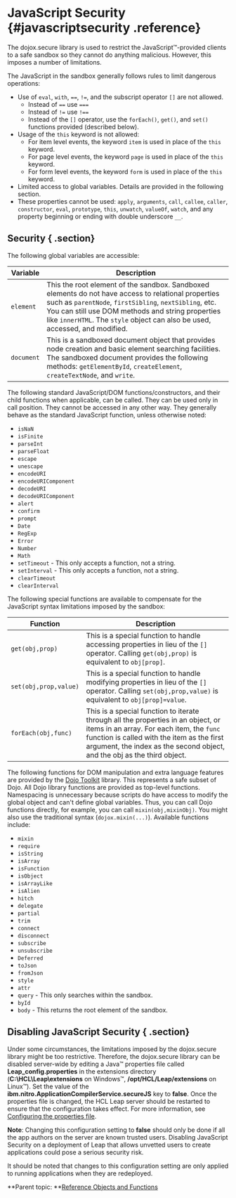 # JavaScript Security {#javascriptsecurity .reference}

The dojox.secure library is used to restrict the JavaScript™-provided clients to a safe sandbox so they cannot do anything malicious. However, this imposes a number of limitations.

The JavaScript in the sandbox generally follows rules to limit dangerous operations:

-   Use of `eval`, `with`, `==`, `!=`, and the subscript operator `[]` are not allowed.
    -   Instead of `==` use `===`
    -   Instead of `!=` use `!==`
    -   Instead of the `[]` operator, use the `forEach()`, `get()`, and `set()` functions provided (described below).
-   Usage of the `this` keyword is not allowed:
    -   For item level events, the keyword `item` is used in place of the `this` keyword.
    -   For page level events, the keyword `page` is used in place of the `this` keyword.
    -   For form level events, the keyword `form` is used in place of the `this` keyword.
-   Limited access to global variables. Details are provided in the following section.
-   These properties cannot be used: `apply`, `arguments`, `call`, `callee`, `caller`, `constructor`, `eval`, `prototype`, `this`, `unwatch`, `valueOf`, `watch`, and any property beginning or ending with double underscore `__`.

## Security { .section}

The following global variables are accessible:

|Variable|Description|
|--------|-----------|
|`element`|This the root element of the sandbox. Sandboxed elements do not have access to relational properties such as `parentNode`, `firstSibling`, `nextSibling`, etc. You can still use DOM methods and string properties like `innerHTML`. The `style` object can also be used, accessed, and modified.|
|`document`|This is a sandboxed document object that provides node creation and basic element searching facilities. The sandboxed document provides the following methods: `getElementById`, `createElement`, `createTextNode`, and `write`.|

The following standard JavaScript/DOM functions/constructors, and their child functions when applicable, can be called. They can be used only in call position. They cannot be accessed in any other way. They generally behave as the standard JavaScript function, unless otherwise noted:

-   `isNaN`
-   `isFinite`
-   `parseInt`
-   `parseFloat`
-   `escape`
-   `unescape`
-   `encodeURI`
-   `encodeURIComponent`
-   `decodeURI`
-   `decodeURIComponent`
-   `alert`
-   `confirm`
-   `prompt`
-   `Date`
-   `RegExp`
-   `Error`
-   `Number`
-   `Math`
-   `setTimeout` - This only accepts a function, not a string.
-   `setInterval` - This only accepts a function, not a string.
-   `clearTimeout`
-   `clearInterval`

The following special functions are available to compensate for the JavaScript syntax limitations imposed by the sandbox:

|Function|Description|
|--------|-----------|
|`get(obj,prop)`|This is a special function to handle accessing properties in lieu of the `[]` operator. Calling `get(obj,prop)` is equivalent to `obj[prop]`.|
|`set(obj,prop,value)`|This is a special function to handle modifying properties in lieu of the `[]` operator. Calling `set(obj,prop,value)` is equivalent to `obj[prop]=value`.|
|`forEach(obj,func)`|This is a special function to iterate through all the properties in an object, or items in an array. For each item, the `func` function is called with the item as the first argument, the index as the second object, and the obj as the third object.|

The following functions for DOM manipulation and extra language features are provided by the [Dojo Toolkit](https://dojotoolkit.org/) library. This represents a safe subset of Dojo. All Dojo library functions are provided as top-level functions. Namespacing is unnecessary because scripts do have access to modify the global object and can't define global variables. Thus, you can call Dojo functions directly, for example, you can call `mixin(obj,mixinObj)`. You might also use the traditional syntax \(`dojox.mixin(...)`\). Available functions include:

-   `mixin`
-   `require`
-   `isString`
-   `isArray`
-   `isFunction`
-   `isObject`
-   `isArrayLike`
-   `isAlien`
-   `hitch`
-   `delegate`
-   `partial`
-   `trim`
-   `connect`
-   `disconnect`
-   `subscribe`
-   `unsubscribe`
-   `Deferred`
-   `toJson`
-   `fromJson`
-   `style`
-   `attr`
-   `query` - This only searches within the sandbox.
-   `byId`
-   `body` - This returns the root element of the sandbox.

## Disabling JavaScript Security { .section}

Under some circumstances, the limitations imposed by the dojox.secure library might be too restrictive. Therefore, the dojox.secure library can be disabled server-wide by editing a Java™ properties file called **Leap\_config.properties** in the extensions directory \(**C:\\HCL\\Leap\\extensions** on Windows™, **/opt/HCL/Leap/extensions** on Linux™\). Set the value of the **ibm.nitro.ApplicationCompilerService.secureJS** key to **false**. Once the properties file is changed, the HCL Leap server should be restarted to ensure that the configuration takes effect. For more information, see [Configuring the properties file](co_configuring_the_properties_file.md).

**Note**: Changing this configuration setting to **false** should only be done if all the app authors on the server are known trusted users. Disabling JavaScript Security on a deployment of Leap that allows unvetted users to create applications could pose a serious security risk.

It should be noted that changes to this configuration setting are only applied to running applications when they are redeployed. 

**Parent topic: **[Reference Objects and Functions](ref_jsapi_objects_and_functions.md)

